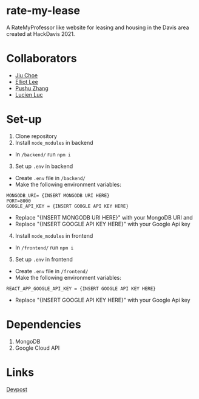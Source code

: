 # rate-my-lease
A RateMyProfessor like website for leasing and housing in the Davis area created at HackDavis 2021.

# Collaborators
- [Jiu Choe](https://github.com/jiuchoe4)
- [Elliot Lee](https://github.com/eal001)
- [Pushu Zhang](https://github.com/pushuzhang)
- [Lucien Luc](https://github.com/LucienLuc)

# Set-up
1. Clone repository
2. Install `node_modules` in backend
  * In `/backend/` run `npm i`
3. Set up `.env` in backend
  * Create `.env` file in `/backend/`
  * Make the following environment variables:
  ```
  MONGODB_URI= {INSERT MONGODB URI HERE}
  PORT=8000
  GOOGLE_API_KEY = {INSERT GOOGLE API KEY HERE}
  ```
  * Replace "{INSERT MONGODB URI HERE}" with your MongoDB URI and 
  * Replace "{INSERT GOOGLE API KEY HERE}" with your Google Api key
4. Install `node_modules` in frontend
  * In `/frontend/` run `npm i`
5. Set up `.env` in frontend
  * Create `.env` file in `/frontend/`
  * Make the following environment variables:
  ```
  REACT_APP_GOOGLE_API_KEY = {INSERT GOOGLE API KEY HERE}
  ```
  * Replace "{INSERT GOOGLE API KEY HERE}" with your Google Api key
  
# Dependencies
1. MongoDB
2. Google Cloud API

# Links
[Devpost](https://devpost.com/software/rate-my-lease-dbpco3)

